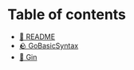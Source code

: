 # Table of contents

* [🧸 README](README.md)
* [🪨 GoBasicSyntax](gobasicsyntax.md)
* [📄 Gin](gin.md)

